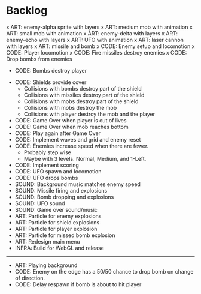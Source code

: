 # Backlog

x ART: enemy-alpha sprite with layers
x ART: medium mob with animation
x ART: small mob with animation
x ART: enemy-delta with layers
x ART: enemy-echo with layers
x ART: UFO with animation
x ART: laser cannon with layers
x ART: missile and bomb
x CODE: Enemy setup and locomotion
x CODE: Player locomotion
x CODE: Fire missiles destroy enemies
x CODE: Drop bombs from enemies
  - CODE: Bombs destroy player
* CODE: Shields provide cover
  - Collisions with bombs destroy part of the shield
  - Collisions with missiles destroy part of the shield
  - Collisions with mobs destroy part of the shield
  - Collisions with mobs destroy the mob
  - Collisions with player destroy the mob and the player
* CODE: Game Over when player is out of lives
* CODE: Game Over when mob reaches bottom
* CODE: Play again after Game Over
* CODE: Implement waves and grid and enemy reset
* CODE: Enemies increase speed when there are fewer.
  - Probably step wise
  - Maybe with 3 levels. Normal, Medium, and 1-Left.
* CODE: Implement scoring
* CODE: UFO spawn and locomotion
* CODE: UFO drops bombs
* SOUND: Background music matches enemy speed
* SOUND: Missile firing and explosions
* SOUND: Bomb dropping and explosions
* SOUND: UFO sound
* SOUND: Game over sound/music
* ART: Particle for enemy explosions
* ART: Particle for shield explosions
* ART: Particle for player explosion
* ART: Particle for missed bomb explosion
* ART: Redesign main menu
* INFRA: Build for WebGL and release
---
* ART: Playing background
* CODE: Enemy on the edge has a 50/50 chance to drop bomb on change of direction.
* CODE: Delay respawn if bomb is about to hit player
